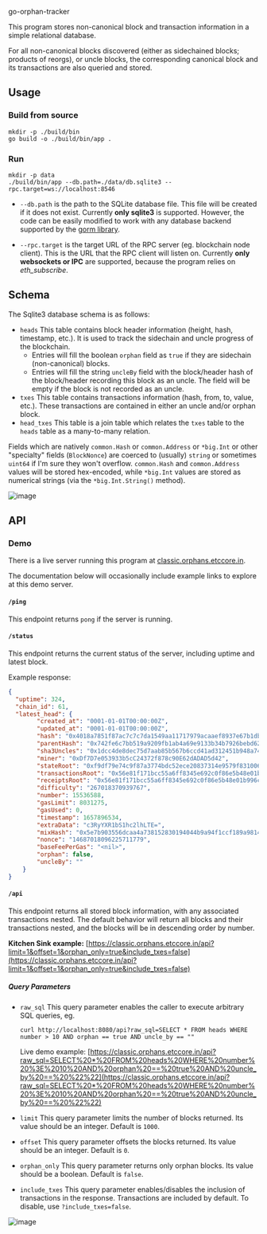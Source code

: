 go-orphan-tracker

This program stores non-canonical block and transaction information in a simple relational database.

For all non-canonical blocks discovered (either as sidechained blocks; products of reorgs), or uncle blocks,
the corresponding canonical block and its transactions are also queried and stored.

## Usage

### Build from source

```shell
mkdir -p ./build/bin
go build -o ./build/bin/app .
```

### Run

```shell
mkdir -p data
./build/bin/app --db.path=./data/db.sqlite3 --rpc.target=ws://localhost:8546
```

- `--db.path` is the path to the SQLite database file.
  This file will be created if it does not exist.
  Currently __only sqlite3__ is supported. However, the code can be easily modified to work
  with any database backend supported by the [gorm library](https://gorm.io).

- `--rpc.target` is the target URL of the RPC server (eg. blockchain node client).
  This is the URL that the RPC client will listen on.
  Currently __only websockets or IPC__ are supported, because the program relies on _eth_subscribe_.

## Schema

The Sqlite3 database schema is as follows:

- `heads` This table contains block header information (height, hash, timestamp, etc.).
  It is used to track the sidechain and uncle progress of the blockchain.
  - Entries will fill the boolean `orphan` field as `true` if they are sidechain (non-canonical) blocks.
  - Entries will fill the string `uncleBy` field with the block/header hash of the block/header recording this block as an uncle.
    The field will be empty if the block is not recorded as an uncle.
- `txes` This table contains transactions information (hash, from, to, value, etc.).
  These transactions are contained in either an uncle and/or orphan block.
- `head_txes` This table is a join table which relates the `txes` table to the `heads` table as a many-to-many relation.

Fields which are natively `common.Hash` or `common.Address` or `*big.Int` or other "specialty" fields (`BlockNonce`) are coerced to (usually) `string` or sometimes `uint64` if I'm sure they won't overflow. `common.Hash` and `common.Address` values will be stored hex-encoded, while `*big.Int` values are stored as numerical strings (via the `*big.Int.String()` method). 

![image](https://user-images.githubusercontent.com/45600330/179063477-56d21c7b-55e5-470c-8d69-433dc8f8f3e8.png)

## API

### Demo

There is a live server running this program at [classic.orphans.etccore.in](https://classic.orphans.etccore.in/api).

The documentation below will occasionally include example links to explore at this demo server.

#### `/ping` 

This endpoint returns `pong` if the server is running.

#### `/status` 

This endpoint returns the current status of the server, including uptime and latest block.

Example response:

```json
{
  "uptime": 324,
  "chain_id": 61,
  "latest_head": {
        "created_at": "0001-01-01T00:00:00Z",
        "updated_at": "0001-01-01T00:00:00Z",
        "hash": "0x4018a7851f87ac7c7c7da1549aa11717979acaaef8937e67b1db3a573e5df29a",
        "parentHash": "0x742fe6c7bb519a9209fb1ab4a69e9133b34b7926bebd62b100033f6f60ed89e4",
        "sha3Uncles": "0x1dcc4de8dec75d7aab85b567b6ccd41ad312451b948a7413f0a142fd40d49347",
        "miner": "0xDf7D7e053933b5cC24372f878c90E62dADAD5d42",
        "stateRoot": "0xf9df79e74c9f87a3774bdc52ece20837314e9579f831006a85c23adbe16a32d9",
        "transactionsRoot": "0x56e81f171bcc55a6ff8345e692c0f86e5b48e01b996cadc001622fb5e363b421",
        "receiptsRoot": "0x56e81f171bcc55a6ff8345e692c0f86e5b48e01b996cadc001622fb5e363b421",
        "difficulty": "267018370939767",
        "number": 15536588,
        "gasLimit": 8031275,
        "gasUsed": 0,
        "timestamp": 1657896534,
        "extraData": "c3RyYXR1bS1hc2lhLTE=",
        "mixHash": "0x5e7b903556dcaa4a738152830194044b9a94f1ccf189a98146e5f66af81c96ca",
        "nonce": "14687018096225711779",
        "baseFeePerGas": "<nil>",
        "orphan": false,
        "uncleBy": ""
    }
}
```

#### `/api` 

This endpoint returns all stored block information, with any associated transactions nested. The default behavior will return all blocks and their transactions nested, and the blocks will be in descending order by number.

__Kitchen Sink example:__ [https://classic.orphans.etccore.in/api?limit=1&offset=1&orphan_only=true&include_txes=false](https://classic.orphans.etccore.in/api?limit=1&offset=1&orphan_only=true&include_txes=false)

##### Query Parameters

- `raw_sql` This query parameter enables the caller to execute arbitrary SQL queries, eg. 
  
    ```
    curl http://localhost:8080/api?raw_sql=SELECT * FROM heads WHERE number > 10 AND orphan == true AND uncle_by == ""
  ```
  
  Live demo example: [https://classic.orphans.etccore.in/api?raw_sql=SELECT%20*%20FROM%20heads%20WHERE%20number%20%3E%2010%20AND%20orphan%20==%20true%20AND%20uncle_by%20==%20%22%22](https://classic.orphans.etccore.in/api?raw_sql=SELECT%20*%20FROM%20heads%20WHERE%20number%20%3E%2010%20AND%20orphan%20==%20true%20AND%20uncle_by%20==%20%22%22)
  
- `limit` This query parameter limits the number of blocks returned. Its value should be an integer. Default is `1000`.

- `offset` This query parameter offsets the blocks returned. Its value should be an integer. Default is `0`.

- `orphan_only` This query parameter returns only orphan blocks. Its value should be a boolean. Default is `false`.
  
- `include_txes` This query parameter enables/disables the inclusion of transactions in the response. Transactions are included by default. To disable, use `?include_txes=false`. 


![image](https://user-images.githubusercontent.com/45600330/179065843-e8eec559-ba8a-415c-b24d-67d0bf49bfed.png)
